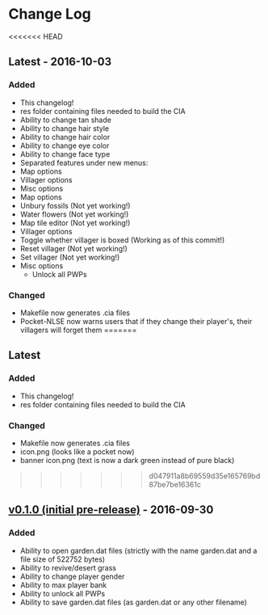 # Change Log

<<<<<<< HEAD
## Latest - 2016-10-03
### Added
- This changelog!
- res folder containing files needed to build the CIA
- Ability to change tan shade
- Ability to change hair style
- Ability to change hair color
- Ability to change eye color
- Ability to change face type
- Separated features under new menus:
 - Map options
 - Villager options
 - Misc options
- Map options
 - Unbury fossils (Not yet working!)
 - Water flowers (Not yet working!)
 - Map tile editor (Not yet working!)
- Villager options
 - Toggle whether villager is boxed (Working as of this commit!)
 - Reset villager (Not yet working!)
 - Set villager (Not yet working!)
- Misc options
  - Unlock all PWPs

### Changed
- Makefile now generates .cia files
- Pocket-NLSE now warns users that if they change their player's, their villagers will forget them
=======
## Latest
### Added
- This changelog!
- res folder containing files needed to build the CIA

### Changed
- Makefile now generates .cia files
- icon.png (looks like a pocket now)
- banner icon.png (text is now a dark green instead of pure black)
>>>>>>> d047911a8b69559d35e165769bd87be7be16361c

## [v0.1.0 (initial pre-release)](https://github.com/dragos240/Pocket-NLSE/releases/tag/v0.1.0-pre-alpha) - 2016-09-30
### Added
- Ability to open garden.dat files (strictly with the name garden.dat and a file size of 522752 bytes)
- Ability to revive/desert grass
- Ability to change player gender
- Ability to max player bank
- Ability to unlock all PWPs
- Ability to save garden.dat files (as garden.dat or any other filename)
